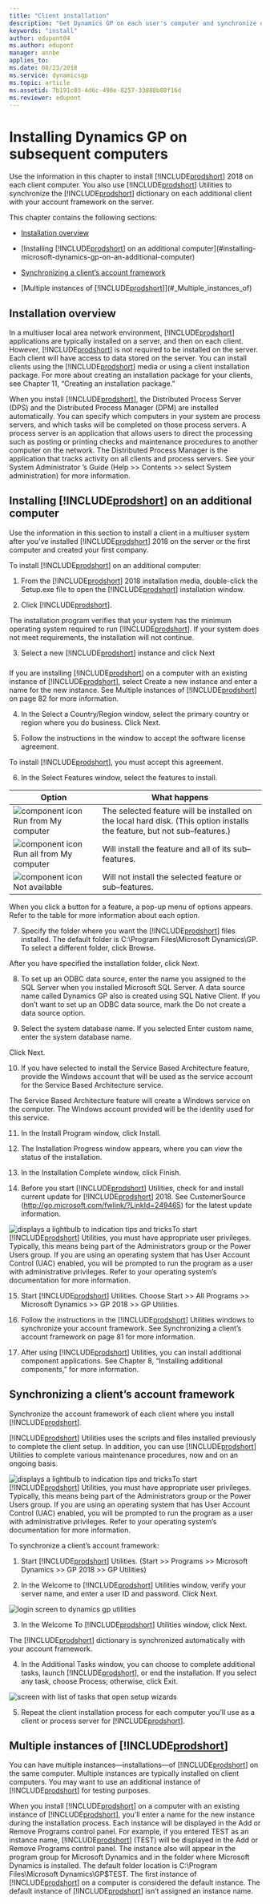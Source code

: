 ```yaml
---
title: "Client installation"
description: "Get Dynamics GP on each user's computer and synchronize data with the server."
keywords: "install"
author: edupont04
ms.author: edupont
manager: annbe
applies_to: 
ms.date: 08/23/2018
ms.service: dynamicsgp
ms.topic: article
ms.assetid: 7b191c03-4d6c-490e-8257-33888b08f16d
ms.reviewer: edupont
---
```

# Installing Dynamics GP on subsequent computers

Use the information in this chapter to install [!INCLUDE[prodshort](../includes/prodshort.md)] 2018 on each client computer. You also use [!INCLUDE[prodshort](../includes/prodshort.md)] Utilities to synchronize the [!INCLUDE[prodshort](../includes/prodshort.md)] dictionary on each additional client with your account framework on the server.

This chapter contains the following sections:

-   [Installation overview](#installation-overview)  

-   [Installing [!INCLUDE[prodshort](../includes/prodshort.md)] on an additional computer](#installing-microsoft-dynamics-gp-on-an-additional-computer)  

-   [Synchronizing a client’s account framework](#synchronizing-a-clients-account-framework)  

-   [Multiple instances of [!INCLUDE[prodshort](../includes/prodshort.md)]](#_Multiple_instances_of)  

## Installation overview

In a multiuser local area network environment, [!INCLUDE[prodshort](../includes/prodshort.md)] applications are typically installed on a server, and then on each client. However, [!INCLUDE[prodshort](../includes/prodshort.md)] is not required to be installed on the server. Each client will have access to data stored on the server. You can install clients using the [!INCLUDE[prodshort](../includes/prodshort.md)] media or using a client installation package. For more about creating an installation package for your clients, see Chapter 11, “Creating an installation package.”

When you install [!INCLUDE[prodshort](../includes/prodshort.md)], the Distributed Process Server (DPS) and the Distributed Process Manager (DPM) are installed automatically. You can specify which computers in your system are process servers, and which tasks will be completed on those process servers. A process server is an application that allows users to direct the processing such as posting or printing checks and maintenance procedures to another computer on the network. The Distributed Process Manager is the application that tracks activity on all clients and process servers. See your System Administrator ’s Guide (Help &gt;&gt; Contents &gt;&gt; select System administration) for more information.

## Installing [!INCLUDE[prodshort](../includes/prodshort.md)] on an additional computer

Use the information in this section to install a client in a multiuser system after you’ve installed [!INCLUDE[prodshort](../includes/prodshort.md)] 2018 on the server or the first computer and created your first company.

To install [!INCLUDE[prodshort](../includes/prodshort.md)] on an additional computer:

1. From the [!INCLUDE[prodshort](../includes/prodshort.md)] 2018 installation media, double-click the Setup.exe file to open the [!INCLUDE[prodshort](../includes/prodshort.md)] installation window.

2. Click [!INCLUDE[prodshort](../includes/prodshort.md)].

The installation program verifies that your system has the minimum operating system required to run [!INCLUDE[prodshort](../includes/prodshort.md)]. If your system does not meet requirements, the installation will not continue.

3. Select a new [!INCLUDE[prodshort](../includes/prodshort.md)] instance and click Next

### 

If you are installing [!INCLUDE[prodshort](../includes/prodshort.md)] on a computer with an existing instance of [!INCLUDE[prodshort](../includes/prodshort.md)], select Create a new instance and enter a name for the new instance. See Multiple instances of [!INCLUDE[prodshort](../includes/prodshort.md)] on page 82 for more information.

4. In the Select a Country/Region window, select the primary country or region where you do business. Click Next.

5. Follow the instructions in the window to accept the software license agreement.

To install [!INCLUDE[prodshort](../includes/prodshort.md)], you must accept this agreement.

6. In the Select Features window, select the features to install.

| **Option**                                                                     | **What happens**                                                                                                         |
|--------------------------------------------------------------------------------|--------------------------------------------------------------------------------------------------------------------------|
| ![component icon](media/installed-component.png "Component icon") Run from My computer     | The selected feature will be installed on the local hard disk. (This option installs the feature, but not sub–features.) |  
| ![component icon](media/installed-component.png "Component icon") Run all from My computer | Will install the feature and all of its sub–features.                                                                    |  
| ![component icon](media/not-installed-component.png "Component icon") Not available            | Will not install the selected feature or sub–features.                                                                   |  

When you click a button for a feature, a pop-up menu of options appears. Refer to the table for more information about each option.

7. Specify the folder where you want the [!INCLUDE[prodshort](../includes/prodshort.md)] files installed. The default folder is C:\\Program Files\\Microsoft Dynamics\\GP. To select a different folder, click Browse.

After you have specified the installation folder, click Next.

8. To set up an ODBC data source, enter the name you assigned to the SQL Server when you installed Microsoft SQL Server. A data source name called Dynamics GP also is created using SQL Native Client. If you don’t want to set up an ODBC data source, mark the Do not create a data source option.

9. Select the system database name. If you selected Enter custom name, enter the system database name.

Click Next.

10. If you have selected to install the Service Based Architecture feature, provide the Windows account that will be used as the service account for the Service Based Architecture service.

The Service Based Architecture feature will create a Windows service on the computer. The Windows account provided will be the identity used for this service.

11. In the Install Program window, click Install.

12. The Installation Progress window appears, where you can view the status of the installation.

13. In the Installation Complete window, click Finish.

14. Before you start [!INCLUDE[prodshort](../includes/prodshort.md)] Utilities, check for and install current update for [!INCLUDE[prodshort](../includes/prodshort.md)] 2018. See CustomerSource (<http://go.microsoft.com/fwlink/?LinkId=249465>) for the latest update information.

![displays a lightbulb to indication tips and tricks](media/lightbulb.png "Lightbulb symbol")To start [!INCLUDE[prodshort](../includes/prodshort.md)] Utilities, you must have appropriate user privileges. Typically, this means being part of the Administrators group or the Power Users group. If you are using an operating system that has User Account Control (UAC) enabled, you will be prompted to run the program as a user with administrative privileges. Refer to your operating system’s documentation for more information.  

15. Start [!INCLUDE[prodshort](../includes/prodshort.md)] Utilities. Choose Start &gt;&gt; All Programs &gt;&gt; Microsoft Dynamics &gt;&gt; GP 2018 &gt;&gt; GP Utilities.

16. Follow the instructions in the [!INCLUDE[prodshort](../includes/prodshort.md)] Utilities windows to synchronize your account framework. See Synchronizing a client’s account framework on page 81 for more information.

17. After using [!INCLUDE[prodshort](../includes/prodshort.md)] Utilities, you can install additional component applications. See Chapter 8, “Installing additional components,” for more information.

## Synchronizing a client’s account framework

Synchronize the account framework of each client where you install [!INCLUDE[prodshort](../includes/prodshort.md)].

[!INCLUDE[prodshort](../includes/prodshort.md)] Utilities uses the scripts and files installed previously to complete the client setup. In addition, you can use [!INCLUDE[prodshort](../includes/prodshort.md)] Utilities to complete various maintenance procedures, now and on an ongoing basis.

![displays a lightbulb to indication tips and tricks](media/lightbulb.png "Lightbulb symbol")To start [!INCLUDE[prodshort](../includes/prodshort.md)] Utilities, you must have appropriate user privileges. Typically, this means being part of the Administrators group or the Power Users group. If you are using an operating system that has User Account Control (UAC) enabled, you will be prompted to run the program as a user with administrative privileges. Refer to your operating system’s documentation for more information.  

To synchronize a client’s account framework:

1. Start [!INCLUDE[prodshort](../includes/prodshort.md)] Utilities.
(Start &gt;&gt; Programs &gt;&gt; Microsoft Dynamics &gt;&gt; GP 2018 &gt;&gt; GP Utilities)

2. In the Welcome to [!INCLUDE[prodshort](../includes/prodshort.md)] Utilities window, verify your server name, and enter a user ID and password. Click Next.

![login screen to dynamics gp utilities](media/gp-utilities-2.png "Login screen")  

3. In the Welcome To [!INCLUDE[prodshort](../includes/prodshort.md)] Utilities window, click Next.

The [!INCLUDE[prodshort](../includes/prodshort.md)] dictionary is synchronized automatically with your account framework.

4. In the Additional Tasks window, you can choose to complete additional tasks, launch [!INCLUDE[prodshort](../includes/prodshort.md)], or end the installation. If you select any task, choose Process; otherwise, click Exit.

![screen with list of tasks that open setup wizards](media/gp-utilities-15.png "Task selector")  

5. Repeat the client installation process for each computer you’ll use as a client or process server for [!INCLUDE[prodshort](../includes/prodshort.md)].

<span id="_Multiple_instances_of" class="anchor"></span>

## Multiple instances of [!INCLUDE[prodshort](../includes/prodshort.md)]

You can have multiple instances—installations—of [!INCLUDE[prodshort](../includes/prodshort.md)] on the same computer. Multiple instances are typically installed on client computers. You may want to use an additional instance of [!INCLUDE[prodshort](../includes/prodshort.md)] for testing purposes.

When you install [!INCLUDE[prodshort](../includes/prodshort.md)] on a computer with an existing instance of [!INCLUDE[prodshort](../includes/prodshort.md)], you’ll enter a name for the new instance during the installation process. Each instance will be displayed in the Add or Remove Programs control panel. For example, if you entered TEST as an instance name, [!INCLUDE[prodshort](../includes/prodshort.md)] (TEST) will be displayed in the Add or Remove Programs control panel. The instance also will appear in the program group for Microsoft Dynamics and in the folder where Microsoft Dynamics is installed. The default folder location is C:\\Program Files\\Microsoft Dynamics\\GP$TEST. The first instance of [!INCLUDE[prodshort](../includes/prodshort.md)] on a computer is considered the default instance. The default instance of [!INCLUDE[prodshort](../includes/prodshort.md)] isn’t assigned an instance name.
